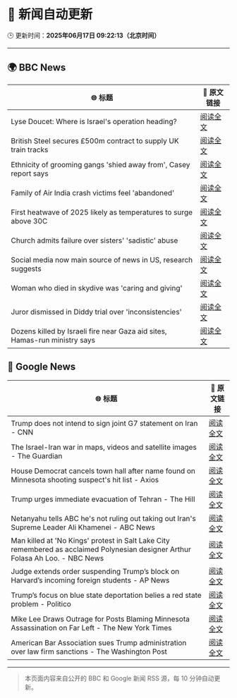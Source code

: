 # 🧠 新闻自动更新

🕒 更新时间：**2025年06月17日 09:22:13（北京时间）**

---

## 🌍 BBC News

| 🌐 标题 | 🔗 原文链接 |
|--------|-------------|
| Lyse Doucet: Where is Israel's operation heading? | [阅读全文](https://www.bbc.com/news/articles/ce829v2qzyro) |
| British Steel secures £500m contract to supply UK train tracks | [阅读全文](https://www.bbc.com/news/articles/c2k1jjkd9e0o) |
| Ethnicity of grooming gangs 'shied away from', Casey report says | [阅读全文](https://www.bbc.com/news/articles/clynyyqdnrdo) |
| Family of Air India crash victims feel 'abandoned' | [阅读全文](https://www.bbc.com/news/articles/c5y0lwreg9qo) |
| First heatwave of 2025 likely as temperatures to surge above 30C | [阅读全文](https://www.bbc.com/weather/articles/c4grg1w2xr7o) |
| Church admits failure over sisters' 'sadistic' abuse | [阅读全文](https://www.bbc.com/news/articles/c2d5w0x6g7zo) |
| Social media now main source of news in US, research suggests | [阅读全文](https://www.bbc.com/news/articles/c93lzyxkklpo) |
| Woman who died in skydive was 'caring and giving' | [阅读全文](https://www.bbc.com/news/articles/cy4e4jmzep4o) |
| Juror dismissed in Diddy trial over 'inconsistencies' | [阅读全文](https://www.bbc.com/news/articles/ckg4gg626p2o) |
| Dozens killed by Israeli fire near Gaza aid sites, Hamas-run ministry says | [阅读全文](https://www.bbc.com/news/articles/cg7177gpr17o) |

## 📰 Google News

| 🌐 标题 | 🔗 原文链接 |
|--------|-------------|
| Trump does not intend to sign joint G7 statement on Iran - CNN | [阅读全文](https://news.google.com/rss/articles/CBMiekFVX3lxTE9YalY4OXVXNXkzNThCcm9SbTlyQ1Zrcl9XNHJPWFlnSlVoOFYycFZoS0w5VlZ0Q3d3aFR2ZEZXckNLZEd0QTVPYjJQWWNGcjJyV1BqeHNPODRkb3UwbTMwTHdlOUdHN1Rxc0p6LXQtSXF2WGJoUVJUN09B0gF_QVVfeXFMUG16YWZVZ0pMNnJIbXlLamFiZEszQ2JKeVE0S1VyUUFTQWtibWZuRXV3aUtnZ0NURmlMdUpWRmwzVDZKSGNSVEoySWxOa1BsNm5RakY1M2ZoRFV0UWp5YVEtbG9RRVNTSEJlYkNGZVNBWUI3X2JObTlfRDlNN3VjSQ?oc=5) |
| The Israel-Iran war in maps, videos and satellite images - The Guardian | [阅读全文](https://news.google.com/rss/articles/CBMiowFBVV95cUxNcDFyOGNvM2w0UzNlQ05iRGJrSjVsRjVULWJUdFlobkh6d1VFckZMUGRxRjdXWk44c3Bmamt3aThJb2s1UGZ4ZHBDNTZxSkh0SmJzVmQ5UGZjbWJOOHh3NzdySzcyVW1OQmxfZ0JYNHN5Zl9wNExGMlhrdnZtVjEtVnRUY1pBNWhrM3B3ODJySVJxUFdseU9lQWw3UDBBcHdkOFhv?oc=5) |
| House Democrat cancels town hall after name found on Minnesota shooting suspect's hit list - Axios | [阅读全文](https://news.google.com/rss/articles/CBMihgFBVV95cUxQS1F3VHdHdm9uU3cxVEtYRVhoSnNtQVhZLVZBTERCREFfSFFEWWRRSFA4WTg3OHBjczl0VVBKblpqZ1NqSUVOQUczaWZoNVJyYjl1X3V1dVRyRjFWd3FPM2JEa082LV9xQTZveEY0V3NaalkxRjdNR2VKSTNxaUJrSmdCMzlLQQ?oc=5) |
| Trump urges immediate evacuation of Tehran - The Hill | [阅读全文](https://news.google.com/rss/articles/CBMimwFBVV95cUxQUWVZVHh6dTJvaG9vSmd2ZGVWc3A4TllCY3EtY3lPTWItVnFscjl3dHB2LTBIMGpSVllqNW9fRzFESEZsNjFFWFl4akJNYUpWWmFFRjRrS3lKVTQzYkl1RktNd281MG1wZDVLRFoxNjlTd1doSThwMkhKTThIUlNVYWFmSHk1MEdHR1ZZSE1zQk5ydmRBT2dUbXdKRdIBoAFBVV95cUxOTGVIZVE5ZlhjV3FSdjVtaUNfVHd0amRDTEtDQURrY3pfSTZyMzlUazNZbzcwLU95SU9SYmNyZ2lWV0I3M3hEZDFLbG14bHoyNjEyMTFkSGdidDhqSHNJZ1pKYng4T3ZvS0UzcEZHNlNyeTB5Rk9JU1R1OUpyQzNPb1gwZGs5ZlBIcWJIWUhvSXhPQ3hfN1ROLXllY25Ec29F?oc=5) |
| Netanyahu tells ABC he's not ruling out taking out Iran's Supreme Leader Ali Khamenei - ABC News | [阅读全文](https://news.google.com/rss/articles/CBMiqAFBVV95cUxOSEhRT2FDRWhrTHd1bWJza2JPVU44ZXlXUmRaMjVTckVpQmM2TjJaZUF6eXVhMFJTVktnajdiQ2JydHVfRVFFSEpkT0NocktZTTNVdHNBaXQ1RkMwNXZVNmFaWTZrWDdlNlFWeHRyOUpOeGY3U0wyTk01bS0zZTNWSm1BVnBnRnpTdFhPZzhnUmdHeFFuV3Ria2VHREUtSGd5NWpHU2U0ZmTSAa4BQVVfeXFMTUVlSlY5c01sS0dOci1WMENtMlh5YnhvTy1zemxCUlNPOVlCUVJKMUZ1TDNDbTkxZzF3QWY0am1kbjU4M1F1TVBHcHI4OVhMTFZUWmQ0SFRNVWpEU3U1cUQ2WEs4NjRMWEtJT3FRdmR0SUxWVmg3VGtTb0tzTC1ONGFZd2FvNTUta2pGNVVfeUxfQVdlblpkZ1I5bk1rY3dYTG5Nbkt5YmJwZFFOTWpR?oc=5) |
| Man killed at 'No Kings' protest in Salt Lake City remembered as acclaimed Polynesian designer Arthur Folasa Ah Loo. - NBC News | [阅读全文](https://news.google.com/rss/articles/CBMisgFBVV95cUxPb3dQYkdGZ2RWbGhONzhrNmF6dG1nMXFFZm9OV21oa0lRQUpiQkl1clhnU0RQUmNkb3NibEdpOU9ab25SY0FseFl6bFA0QjZvaGRZVFdmbzEtVnp5WEptS0E0SWFFbllIVnlPYVhqUWN2X2FJUlpfOXdfQUJqQUotaW5DQnlIYVp4T21RTGVkdDZuSjVDa1ZobWFuUVhEREI0akpMZGtwaDN5UHhuNDQ1Wmp30gFWQVVfeXFMTzVXVU1rS3BXcmJhWDlycm5BMXhxZWx5NV9adERuYTI1a2JHZldLNU02b3pGWGMwcGpCWVhfdGF0VUZwNXJZTmZRanVOaV8xenFYZ0JIV2c?oc=5) |
| Judge extends order suspending Trump’s block on Harvard’s incoming foreign students - AP News | [阅读全文](https://news.google.com/rss/articles/CBMinAFBVV95cUxQc2ZmcmJuLVBMR01WY0MtNC10WGRDYVJlZTF0VGhXMjJXbUNjTWZaWEtHTVFETE4tSXVyQU9qQU9BbjJDeWJxTmRKb2NiNllUd2RKZlY1bTgzWFdjX0x5U3dsMHRqaVZsYXF6aDd5QS1zUGYwVF9oUlI4YTBlTDg4NElpVG0xX3hzMmlFdkFsS21qU1RNLVlnd3dzLU4?oc=5) |
| Trump’s focus on blue state deportation belies a red state problem - Politico | [阅读全文](https://news.google.com/rss/articles/CBMijAFBVV95cUxPbzZjUnNENmkzUk9fUUU2dWFJaTZpUHVWZ3dJS0RIbV9sczNSTmNRNmV1S3k4SUhpd09jUlBTVzJVd0VjRXBtbUhWX1lhWXhxWHhtT1ZlTDFFSFAwZEFZRVJCMURqcWFTT0VKWTF3M3Z6U3NHR21KcE5fODIyczNSb3NXWHNEdVBUTURsQw?oc=5) |
| Mike Lee Draws Outrage for Posts Blaming Minnesota Assassination on Far Left - The New York Times | [阅读全文](https://news.google.com/rss/articles/CBMimgFBVV95cUxNM3lpdF9qM01waVNkU2xCdVBwbzFneFR1LXY4bnNEVVBEd3RTMzR0Q3Jrb21Ebm5iSURMM3pPUWctRVF1Mk5DTUNWSEdSMVBMUXlYZjBZWW5fWEdkanpMQVlRMFgwaldwYnoxWlAyR2l1emdfa2xYRG1fR0EwR3RlM19FWXBNNXptNVJPeTRuMW8wVFRON2VPYkZ3?oc=5) |
| American Bar Association sues Trump administration over law firm sanctions - The Washington Post | [阅读全文](https://news.google.com/rss/articles/CBMikAFBVV95cUxPaHlYUjFIaG9oc2RCbXhGTy1JNWxJc3ZxRTBUNWp6bVNhbGZfWGNyT1dUMEtUQXJ1QkZITDlRNFR6OUgzVkdNeVUwanQtbjBGVFFsaWcwZXU5eURSc21mTTB4bHBEZ19VNFRvUF9xaGVpWDk4dGJOUzdxZlNwa3hRSnZLTDFBUVBVTVZoZHdGQUE?oc=5) |

---
> 本页面内容来自公开的 BBC 和 Google 新闻 RSS 源，每 10 分钟自动更新。